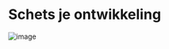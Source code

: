 # Schets je ontwikkeling

![image](https://user-images.githubusercontent.com/112861148/206163386-c7425de2-ed04-4c32-afb8-5f100acea61e.png)
